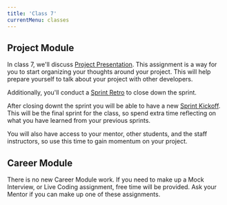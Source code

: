 ```yaml
---
title: 'Class 7'
currentMenu: classes
---
```


## Project Module

In class 7, we'll discuss [Project Presentation](../../assignments/project-presentation/). This assignment is a way for you to start organizing your thoughts around your project. This will help prepare yourself to talk about your project with other developers.

Additionally, you'll conduct a [Sprint Retro](../../articles/agile-ceremonies/#retrospective-and-sprint-review) to close down the sprint.

After closing downt the sprint you will be able to have a new [Sprint Kickoff](../../articles/agile-ceremonies/#sprint-kickoff). This will be the final sprint for the class, so spend extra time reflecting on what you have learned from your previous sprints.

You will also have access to your mentor, other students, and the staff instructors, so use this time to gain momentum on your project.

## Career Module

There is no new Career Module work. If you need to make up a Mock Interview, or Live Coding assignment, free time will be provided. Ask your Mentor if you can make up one of these assignments.
